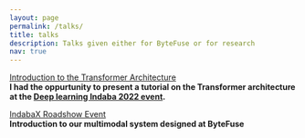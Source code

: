 ```yaml
---
layout: page
permalink: /talks/
title: talks
description: Talks given either for ByteFuse or for research
nav: true
---
```


<dl>
  <dt><a href="https://www.canva.com/design/DAFJCdmrWeY/Dm1VdwF4rPq2-PwXV5JRxw/view#1">Introduction to the Transformer Architecture</a></dt>
  <dt><strong>I had the oppurtunity to present a tutorial on the Transformer architecture at the <a href="https://deeplearningindaba.com/2022/">Deep learning Indaba 2022 event</a>.</strong></dt></dl>


<dl>
  <dt><a href="https://www.youtube.com/watch?v=RIvV1qw94FE&t=392">IndabaX Roadshow Event</a></dt>
  <dt><strong>Introduction to our multimodal system designed at ByteFuse</strong></dt></dl>


